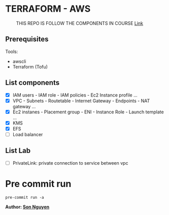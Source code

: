 # TERRAFORM - AWS
<image src="/images/rocket.png" width =15> <image src="/images/rocket.png" width =15>THIS REPO IS FOLLOW THE COMPONENTS IN COURSE [Link](https://www.udemy.com/share/106WtA3@BmB6v11K_U82vm6pn0Heg-8UdLpDDCFdtAB3puKbN4CXwh1rL9DGMSNzY2zr_46Xew==/)

## Prerequisites
Tools:
- awscli
- Terraform (Tofu)

## List components
- [x] IAM users - IAM role - IAM policies - Ec2 Instance profile ...
- [x] VPC - Subnets - Routetable - Internet Gateway - Endpoints - NAT gateway ...
- [x] Ec2 instanes - Placement group - ENI - Instance Role - Launch template ...
- [x] KMS
- [x] EFS
- [ ] Load balancer

## List Lab
- [ ] PrivateLink: private connection to service between vpc

# Pre commit run
```
pre-commit run -a
```

**Author: [Son Nguyen](https://www.linkedin.com/in/son-n-114539152/)**
